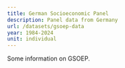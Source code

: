 ```yaml
---
title: German Socioeconomic Panel
description: Panel data from Germany
url: /datasets/gsoep-data
year: 1984-2024
unit: individual
---
```


Some information on GSOEP.
